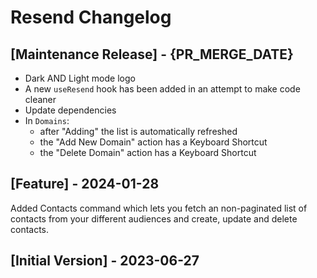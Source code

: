 # Resend Changelog

## [Maintenance Release] - {PR_MERGE_DATE}

- Dark AND Light mode logo
- A new `useResend` hook has been added in an attempt to make code cleaner
- Update dependencies
- In `Domains`:
    - after "Adding" the list is automatically refreshed
    - the "Add New Domain" action has a Keyboard Shortcut
    - the "Delete Domain" action has a Keyboard Shortcut

## [Feature] - 2024-01-28

Added Contacts command which lets you fetch an non-paginated list of contacts from your different audiences and create, update and delete contacts.

## [Initial Version] - 2023-06-27
